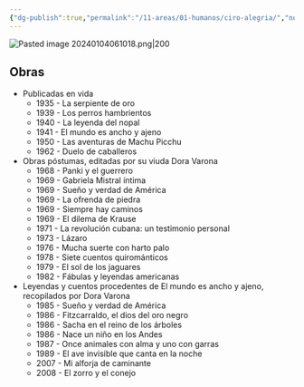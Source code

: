 ```yaml
---
{"dg-publish":true,"permalink":"/11-areas/01-humanos/ciro-alegria/","noteIcon":""}
---
```



![Pasted image 20240104061018.png|200](/img/user/11%20%C3%81reas%20%E2%9A%99/01%20Humanos/%F0%9F%92%BE%20Adjuntos/Pasted%20image%2020240104061018.png)
## Obras
- Publicadas en vida
	- 1935 - La serpiente de oro
	- 1939 - Los perros hambrientos 
	- 1940 - La leyenda del nopal
	- 1941 - El mundo es ancho y ajeno
	- 1950 - Las aventuras de Machu Picchu
	- 1962 - Duelo de caballeros
- Obras póstumas, editadas por su viuda Dora Varona
	- 1968 - Panki y el guerrero
	- 1969 - Gabriela Mistral íntima
	- 1969 - Sueño y verdad de América
	- 1969 - La ofrenda de piedra
	- 1969 - Siempre hay caminos
	- 1969 - El dilema de Krause
	- 1971 - La revolución cubana: un testimonio personal
	- 1973 - Lázaro
	- 1976 - Mucha suerte con harto palo
	- 1978 - Siete cuentos quirománticos
	- 1979 - El sol de los jaguares
	- 1982 - Fábulas y leyendas americanas
- Leyendas y cuentos procedentes de El mundo es ancho y ajeno, recopilados por Dora Varona
	- 1985 - Sueño y verdad de América
	- 1986 - Fitzcarraldo, el dios del oro negro
	- 1986 - Sacha en el reino de los árboles
	- 1986 - Nace un niño en los Andes 
	- 1987 - Once animales con alma y uno con garras
	- 1989 - El ave invisible que canta en la noche
	- 2007 - Mi alforja de caminante
	- 2008 - El zorro y el conejo